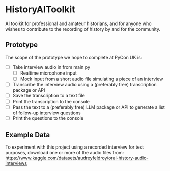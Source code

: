 # HistoryAIToolkit

AI toolkit for professional and amateur historians, and for anyone who wishes to contribute to the recording of history by and for the community.

## Prototype

The scope of the prototype we hope to complete at PyCon UK is:

* [ ] Take interview audio in from main.py
  * [ ] Realtime microphone input
  * [ ] Mock input from a short audio file simulating a piece of an interview
* [ ] Transcribe the interview audio using a (preferably free) transcription package or API
* [ ] Save the transcription to a text file
* [ ] Print the transcription to the console
* [ ] Pass the text to a (preferably free) LLM package or API to generate a list of follow-up interview questions
* [ ] Print the questions to the console

## Example Data

To experiment with this project using a recorded interview for test purposes, download one or more of the audio files from:
https://www.kaggle.com/datasets/audreyfeldroy/oral-history-audio-interviews
